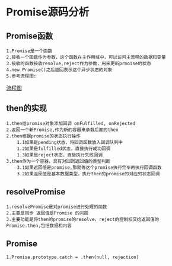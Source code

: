 # Promise源码分析

## Promise函数

    1.Promise是一个函数
    2.接收一个函数作为参数，这个函数在主作用域中，可以访问主流程的数据和变量
    3.接收的函数接收resolve,reject作为参数，用来更新prmoise的状态
    4.new Promise()之后返回表示这个异步状态的对象
    5.参考流程图: 
[流程图](https://www.processon.com/diagraming/618890b0e0b34d766810a5a8)

## then的实现

    1.then给promise对象添加回调 onFulfilled, onRejected
    2.返回一个新Promise,作为新的容器来承载后面的then
    2.then根据promise的状态执行操作
        1.1如果是pending状态，将回调函数放入回调队列中
        1.2如果是fulfilled状态，直接执行成功回调
        1.3如果是reject状态，直接执行失败回调
    3.then作为一个容器，具有对回调返回值的类型判断
        3.1如果返回值是promise,那就等这个promise执行完毕再执行回调函数
        3.2如果返回值是基本数据类型，执行then的promise的对应的状态回调

## resolvePromise

    1.resolvePromise是对promise进行处理的函数
    2.主要是同步 返回值是Promise 的问题
    3.主要功能是将then的promise的resolve，reject的控制权交给返回值的Promise.then,包括数据和内容

## Promise

    1.Promise.prototype.catch = .then(null, rejection)
